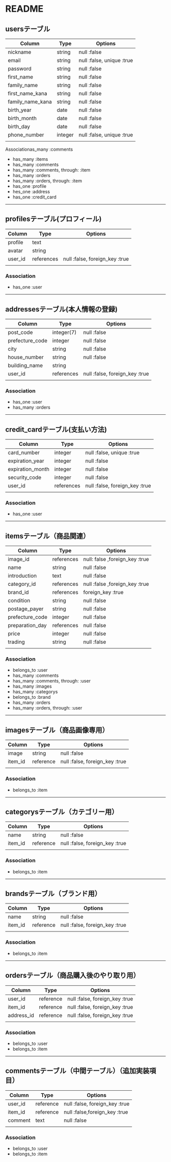 # README

## usersテーブル

| Column           | Type    | Options                   |
| ---------------- | ------- | ------------------------- |
| nickname         | string  | null :false               |
| email            | string  | null :false, unique :true |
| password         | string  | null :false               |
| first_name       | string  | null :false               |
| family_name      | string  | null :false               |
| first_name_kana  | string  | null :false               |
| family_name_kana | string  | null :false               |
| birth_year       | date    | null :false               |
| birth_month      | date    | null :false               |
| birth_day        | date    | null :false               |
| phone_number     | integer | null :false, unique :true |
|                  |         |                           |

 Associationas_many :comments
- has_many :items
- has_many :comments
- has_many :comments, through: :item
- has_many :orders
- has_many :orders, through: :item
- has_one :profile
- hes_one :address
- has_one :credit_card

---

## profilesテーブル(プロフィール)

| Column  | Type       | Options                        |
| ------- | ---------- | ------------------------------ |
| profile | text       |                                |
| avatar  | string     |                                |
| user_id | references | null :false, foreign_key :true |
|         |            |                                |

### Association

- has_one :user

---

## addressesテーブル(本人情報の登録)

| Column                       | Type       | Options                        |
| ---------------------------- | ---------- | ------------------------------ |
| post_code                    | integer(7) | null :false                    |
| prefecture_code              | integer    | null :false                    |
| city                         | string     | null :false                    |
| house_number                 | string     | null :false                    |
| building_name                | string     |                                |
| user_id                      | references | null :false, foreign_key :true |
|                              |            |                                |

### Association

- has_one :user
- has_many :orders

---

## credit_cardテーブル(支払い方法)

| Column           | Type       | Options                        |
| ---------------- | ---------- | ------------------------------ |
| card_number      | integer    | null :false, unique :true      |
| expiration_year  | integer    | null :false                    |
| expiration_month | integer    | null :false                    |
| security_code    | integer    | null :false                    |
| user_id          | references | null :false, foreign_key :true |
|                  |            |                                |

### Association

- has_one :user

---

## itemsテーブル（商品関連）

| Column          | Type       | Options                        |
| --------------- | ---------- | ------------------------------ |
| image_id        | references | null: false ,foreign_key :true |
| name            | string     | null :false                    |
| introduction    | text       | null :false                    |
| category_id     | references | null :false ,foreign_key :true |
| brand_id        | references | foreign_key :true              |
| condition       | string     | null :false                    |
| postage_payer   | string     | null :false                    |
| prefecture_code | integer    | null :false                    |
| preparation_day | references | null :false                    |
| price           | integer    | null :false                    |
| trading         | string     | null :false                    |
|                 |            |                                |

### Association

- belongs_to :user
- has_many :comments
- has_many :comments, through: :user
- has_many :images
- has_many :categorys
- belongs_to :brand
- has_many :orders
- has_many :orders, through: :user

---

## imagesテーブル（商品画像専用）

| Column          | Type       | Options                        |
| --------------- | ---------- | ------------------------------ |
| image           | string     | null :false                    |
| item_id         | reference  | null :false, foreign_key :true |
|                 |            |                                |

### Association
- belongs_to :item

---

## categorysテーブル（カテゴリー用）

| Column  | Type      | Options                        |
| ------- | --------- | ------------------------------ |
| name    | string    | null :false                    |
| item_id | reference | null :false, foreign_key :true |
|         |           |                                |

### Association
- belongs_to :item

---

## brandsテーブル（ブランド用）

| Column          | Type       | Options                        |
| --------------- | ---------- | ------------------------------ |
| name            | string     | null :false                    |
| item_id         | reference  | null :false, foreign_key :true |
|                 |            |                                |

### Association
- belongs_to :item

---

## ordersテーブル（商品購入後のやり取り用）

| Column     | Type      | Options                        |
| ---------- | --------- | ------------------------------ |
| user_id    | reference | null :false, foreign_key :true |
| item_id    | reference | null :false, foreign_key :true |
| address_id | reference | null :false, foreign_key :true |
|            |           |                                |

### Association

- belongs_to :user
- belongs_to :item

---

## commentsテーブル（中間テーブル）（追加実装項目）

| Column  | Type      | Options                        |
| ------- | --------- | ------------------------------ |
| user_id | reference | null :false, foreign_key :true |
| item_id | reference | null  :false,foreign_key :true |
| comment | text      | null :false                    |
|         |           |                                |

### Association

- belongs_to :user
- belongs_to :item
